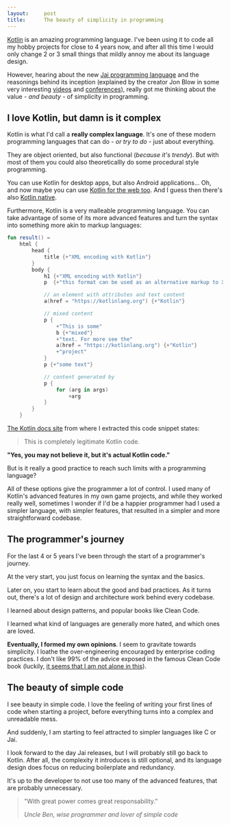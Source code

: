 ```yaml
---
layout:     post
title:      The beauty of simplicity in programming
---
```


[Kotlin](https://kotlinlang.org/) is an amazing programming language. I've been using it to code all my hobby projects for close to 4 years now, and after all this time I would only change 2 or 3 small things that mildly annoy me about its language design.

However, hearing about the new [Jai programming language](https://github.com/BSVino/JaiPrimer/blob/master/JaiPrimer.md) and the reasonings behind its inception (explained by the creator Jon Blow in some very interesting [videos](https://www.youtube.com/watch?v=TH9VCN6UkyQ) and [conferences](https://www.youtube.com/watch?v=uZgbKrDEzAs)), really got me thinking about the value - *and beauty* - of simplicity in programming.

## I love Kotlin, but damn is it complex

Kotlin is what I'd call a **really complex language**. It's one of these modern programming languages that can do - *or try to do* - just about everything.

They are object oriented, but also functional (_because it's trendy_). But with most of them you could also theoreticallly do some procedural style programming.

You can use Kotlin for desktop apps, but also Android applications... Oh, and now maybe you can use [Kotlin for the web too](https://kotlinlang.org/docs/js-overview.html). And I guess then there's also [Kotlin native](https://kotlinlang.org/docs/native-overview.html).

Furthermore, Kotlin is a very malleable programming language. You can take advantage of some of its more advanced features and turn the syntax into something more akin to markup languages:

```kotlin
fun result() =
    html {
        head {
            title {+"XML encoding with Kotlin"}
        }
        body {
            h1 {+"XML encoding with Kotlin"}
            p  {+"this format can be used as an alternative markup to XML"}

            // an element with attributes and text content
            a(href = "https://kotlinlang.org") {+"Kotlin"}

            // mixed content
            p {
                +"This is some"
                b {+"mixed"}
                +"text. For more see the"
                a(href = "https://kotlinlang.org") {+"Kotlin"}
                +"project"
            }
            p {+"some text"}

            // content generated by
            p {
                for (arg in args)
                    +arg
            }
        }
    }

```

[The Kotlin docs site](https://kotlinlang.org/docs/type-safe-builders.html) from where I extracted this code snippet states:

> This is completely legitimate Kotlin code.

**"Yes, you may not believe it, but it's actual Kotlin code."**

But is it really a good practice to reach such limits with a programming language?

All of these options give the programmer a lot of control. I used many of Kotlin's advanced features in my own game projects, and while they worked really well, sometimes I wonder if I'd be a happier programmer had I used a simpler language, with simpler features, that resulted in a simpler and more straightforward codebase.


## The programmer's journey

For the last 4 or 5 years I've been through the start of a programmer's journey.

At the very start, you just focus on learning the syntax and the basics.

Later on, you start to learn about the good and bad practices. As it turns out, there's a lot of design and architecture work behind every codebase.

I learned about design patterns, and popular books like Clean Code.

I learned what kind of languages are generally more hated, and which ones are loved.

**Eventually, I formed my own opinions**. I seem to gravitate towards simplicity. I loathe the over-engineering encouraged by enterprise coding practices. I don't like 99% of the advice exposed in the famous Clean Code book (luckily, [it seems that I am not alone in this](https://qntm.org/clean)).

## The beauty of simple code

I see beauty in simple code. I love the feeling of writing your first lines of code when starting a project, before everything turns into a complex and unreadable mess.

And suddenly, I am starting to feel attracted to simpler languages like C or Jai.

I look forward to the day Jai releases, but I will probably still go back to Kotlin. After all, the complexity it introduces is still optional, and its language design does focus on reducing boilerplate and redundancy.

It's up to the developer to not use too many of the advanced features, that are probably unnecessary.

<blockquote>
  <p>
    "With great power comes great responsability."
  </p>
  <footer><cite title="Wise programmer">Uncle Ben, wise programmer and lover of simple code</cite></footer>
</blockquote>